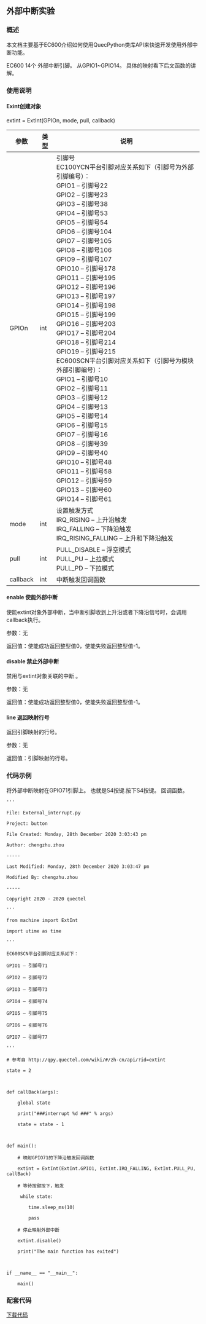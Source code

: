 ## 外部中断实验

### 概述

本文档主要基于EC600介绍如何使用QuecPython类库API来快速开发使用外部中断功能。

EC600 14个 外部中断引脚。 从GPIO1~GPIO14。 具体的映射看下后文函数的讲解。

### 使用说明

#### Exint创建对象

extint = ExtInt(GPIOn, mode, pull, callback)

| 参数     | 类型 | 说明                                                         |
| -------- | ---- | ------------------------------------------------------------ |
| GPIOn    | int  | 引脚号   <br />EC100YCN平台引脚对应关系如下（引脚号为外部引脚编号）：   <br />GPIO1 – 引脚号22   <br />GPIO2 – 引脚号23   <br />GPIO3 – 引脚号38   <br />GPIO4 – 引脚号53   <br />GPIO5 – 引脚号54   <br />GPIO6 – 引脚号104   <br />GPIO7 – 引脚号105   <br />GPIO8 – 引脚号106   <br />GPIO9 – 引脚号107   <br />GPIO10 – 引脚号178   <br />GPIO11 – 引脚号195   <br />GPIO12 – 引脚号196   <br />GPIO13 – 引脚号197   <br />GPIO14 – 引脚号198   <br />GPIO15 – 引脚号199   <br />GPIO16 – 引脚号203   <br />GPIO17 – 引脚号204  <br />GPIO18 – 引脚号214   <br />GPIO19 – 引脚号215   <br />EC600SCN平台引脚对应关系如下（引脚号为模块外部引脚编号）：   <br />GPIO1 – 引脚号10   <br />GPIO2 – 引脚号11   <br />GPIO3 – 引脚号12   <br />GPIO4 – 引脚号13   <br />GPIO5 – 引脚号14   <br />GPIO6 – 引脚号15   <br />GPIO7 – 引脚号16   <br />GPIO8 – 引脚号39   <br />GPIO9 – 引脚号40   <br />GPIO10 – 引脚号48  <br />GPIO11 – 引脚号58   <br />GPIO12 – 引脚号59   <br />GPIO13 – 引脚号60   <br />GPIO14 – 引脚号61 |
| mode     | int  | 设置触发方式   <br />IRQ_RISING – 上升沿触发   <br />IRQ_FALLING – 下降沿触发   <br />IRQ_RISING_FALLING – 上升和下降沿触发 |
| pull     | int  | PULL_DISABLE – 浮空模式   <br />PULL_PU – 上拉模式  <br />PULL_PD – 下拉模式 |
| callback | int  | 中断触发回调函数                                             |

#### enable 使能外部中断

使能extint对象外部中断，当中断引脚收到上升沿或者下降沿信号时，会调用callback执行。

参数：无

返回值：使能成功返回整型值0，使能失败返回整型值-1。

#### disable 禁止外部中断

禁用与extint对象关联的中断 。

参数：无

返回值：使能成功返回整型值0，使能失败返回整型值-1。

#### line 返回映射行号 

返回引脚映射的行号。

参数：无

返回值：引脚映射的行号。

### 代码示例

将外部中断映射在GPIO71引脚上。 也就是S4按键.按下S4按键。 回调函数。

```
'''

File: External_interrupt.py

Project: button

File Created: Monday, 28th December 2020 3:03:43 pm

Author: chengzhu.zhou

-----

Last Modified: Monday, 28th December 2020 3:03:47 pm

Modified By: chengzhu.zhou

-----

Copyright 2020 - 2020 quectel

'''

from machine import ExtInt

import utime as time

'''

EC600SCN平台引脚对应关系如下：

GPIO1 – 引脚号71

GPIO2 – 引脚号72

GPIO3 – 引脚号73

GPIO4 – 引脚号74

GPIO5 – 引脚号75

GPIO6 – 引脚号76

GPIO7 – 引脚号77

'''

# 参考自 http://qpy.quectel.com/wiki/#/zh-cn/api/?id=extint

state = 2



def callBack(args):

	global state

	print("###interrupt %d ###" % args)

	state = state - 1



def main():

 	# 映射GPIO71的下降沿触发回调函数

	extint = ExtInt(ExtInt.GPIO1, ExtInt.IRQ_FALLING, ExtInt.PULL_PU, callBack)

 	# 等待按键按下，触发

	 while state:

		time.sleep_ms(10)

		pass

	# 停止映射外部中断

	extint.disable()

	print("The main function has exited")



if __name__ == "__main__":

	main()
```

### 配套代码

[下载代码](code/External_interrupt.py)